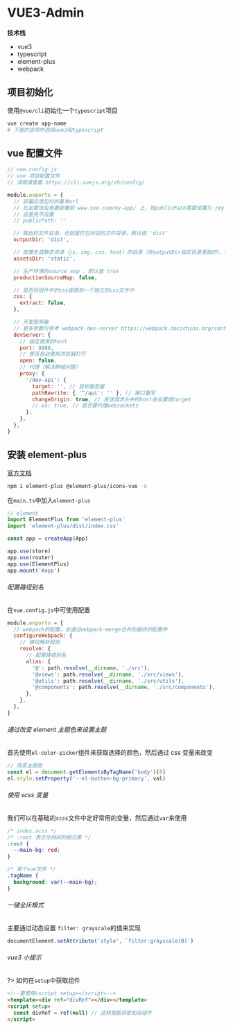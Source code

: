 # VUE3-Admin

**技术栈**

- vue3
- typescript
- element-plus
- webpack

## 项目初始化

使用`@vue/cli`初始化一个`typescript`项目

```bash
vue create app-name
# 下面的选项中选择vue3和typescript
```

## vue 配置文件

```js
// vue.config.js
// vue 项目配置文件
// 详细请查看 https://cli.vuejs.org/zh/config/

module.exports = {
  // 部署应用包时的基本url
  // 比如要该应用要部署到 www.xxx.com/my-app/ 上，则publicPath需要设置为 /my-app
  // 这里先不设置
  // publicPath: ''

  // 输出的文件目录，也就是打包好后的文件目录，默认值 'dist'
  outputDir: 'dist',

  // 放置生成静态资源（js，img，css，font）的目录（在outputDir指定目录里面的），默认值 ''
  assetsDir: 'static',

  // 生产环境的source map ，默认值 true
  productionSourceMap: false,

  // 是否将组件中的css提取到一个独立的css文件中
  css: {
    extract: false,
  },

  // 开发服务器
  // 更多参数可参考 webpack-dev-server https://webpack.docschina.org/configuration/dev-server/
  devServer: {
    // 指定使用的host
    port: 8888,
    // 是否自动使用浏览器打开
    open: false,
    // 代理（解决跨域问题）
    proxy: {
      '/dev-api': {
        target: '', // 目标服务器
        pathRewrite: { '^/api': '' }, // 接口重写
        changeOrigin: true, // 发送请求头中的host会设置成target
        // ws: true, // 是否要代理websockets
      },
    },
  },
}
```

## 安装 element-plus

[官方文档](https://element-plus.gitee.io/zh-CN/guide/quickstart.html#%E5%AE%8C%E6%95%B4%E5%BC%95%E5%85%A5)

```bash
npm i element-plus @element-plus/icons-vue -s
```

在`main.ts`中加入`element-plus`

```js
// element
import ElementPlus from 'element-plus'
import 'element-plus/dist/index.css'

const app = createApp(App)

app.use(store)
app.use(router)
app.use(ElementPlus)
app.mount('#app')
```

###### 配置路径别名

在`vue.config.js`中可使用配置

```js
module.exports = {
  // webpack的配置，会通过webpack-merge合并到最终的配置中
  configureWebpack: {
    // 模块解析规则
    resolve: {
      // 配置路径别名
      alias: {
        '@': path.resolve(__dirname, './src'),
        '@views': path.resolve(__dirname, './src/views'),
        '@utils': path.resolve(__dirname, './src/utils'),
        '@components': path.resolve(__dirname, './src/components'),
      },
    },
  },
}
```

###### 通过改变 element 主题色来设置主题

首先使用`el-color-picker`组件来获取选择的颜色，然后通过 css 变量来改变

```js
// 改变主题色
const el = document.getElementsByTagName('body')[0]
el.style.setProperty('--el-button-bg-primary', val)
```

###### 使用 scss 变量

我们可以在基础的`scss`文件中定好常用的变量，然后通过`var`来使用

```css
/* index.scss */
/* :root 表示文档树的根元素 */
:root {
  --main-bg: red;
}

/* 某个vue文件 */
.tagName {
  background: var(--main-bg);
}
```

###### 一键全灰模式

主要通过动态设置 `filter: grayscale`的值来实现

```js
documentElement.setAttribute('style', `filter:grayscale(0)`)
```

###### vue3 小提示

?> 如何在`setup`中获取组件

```html
<!--要使用<script setup></script>-->
<template><div ref="divRef"></div></template>
<script setup>
  const divRef = ref(null) // 这样就能获取到自组件
</script>
```
